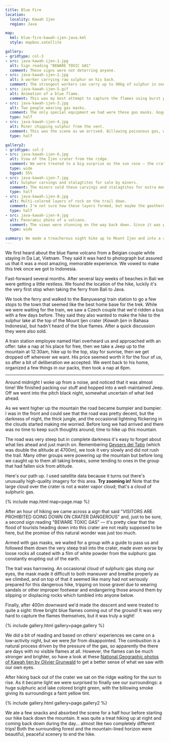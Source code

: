 ```yaml
---
title: Blue Fire
location:
  locality: Kawah Ijen
  region: Java

map:
  kml: blue-fire-kawah-ijen-java.kml
  style: mapbox.satellite

gallery:
- gridtype: col-3
- src: java-kawah-ijen-1.jpg
  alt: Sign reading "BEWARE TOXIC GAS"
  comment: These signs were not deterring anyone.
- src: java-kawah-ijen-2.jpg
  alt: A worker carrying raw sulphur on his back.
  comment: The strongest workers can carry up to 90kg of sulphur in one trip. Some do two trips per day.
- src: java-kawah-ijen-5.gif
  alt: Animation of a blue flame.
  comment: This was my best attempt to capture the flames using burst photos reassembled into a GIF.
- src: java-kawah-ijen-3.jpg
  alt: Two people wearing gas masks.
  comment: The only special equipment we had were these gas masks. Goggles would have been good too, but since most people only had simple surgical masks we felt pretty well-off.
  type: half
- src: java-kawah-ijen-4.jpg
  alt: Miner chipping sulphur from the vent.
  comment: This was the scene as we arrived. Billowing poisonous gas, workers mining sulphur, and tons of idiots using a flash to photograph a faint blue light.
  type: half

gallery2:
- gridtype: col-2
- src: java-kawah-ijen-6.jpg
  alt: View of the Ijen crater from the ridge.
  comment: We were treated to a big surprise as the sun rose — the crater has a huge green lake which we didn't even know was there during the hike downward! It's boiling-hot hydrochloric acid, so don't go swimming.
  type: wide
  bgpad: 55%
- src: java-kawah-ijen-7.jpg
  alt: Sulphur carvings and stalagtites for sale by miners.
  comment: The miners sold these carvings and stalagtites for extra money.
  type: half
- src: java-kawah-ijen-8.jpg
  alt: Multi-colored layers of rock on the trail down.
  comment: I'm not sure how these layers formed, but maybe the geothermal activity helped cause it.
  type: half
- src: java-kawah-ijen-9.jpg
  alt: Panoramic photo of a volcano.
  comment: The views were stunning on the way back down. Since it was pitch black on the way up, coming back was like a brand new trail.
  type: wide

summary: We made a treacherous night hike up to Mount Ijen and into a crater that is home to a sulfur volcano with blue flames!
---
```


We first heard about the blue flame volcano from a Belgian couple while staying in Da Lat, Vietnam. They said it was hard to photograph but assured us that it was a most amazing, memorable experience. We vowed to make this trek once we got to Indonesia.

Fast-forward several months. After several lazy weeks of beaches in Bali we were getting a little restless. We found the location of the hike, luckily it's the very first stop when taking the ferry from Bali to Java.

We took the ferry and walked to the Banyuwangi train station to go a few stops to the town that seemed like the best home base for the trek. While we were waiting for the train, we saw a Czech couple that we'd ridden a bus with a few days before. They said they also wanted to make the hike to the sulphur lake at the top of the Mount Ijen crater (<em lang="ID">Kawah Ijen</em> in Bahasa Indonesia), but hadn't heard of the blue flames. After a quick discussion they were also sold.

A train station employee named Hari overheard us and approached with an offer: take a nap at his place for free, then we take a Jeep up to the mountain at 12:30am, hike up to the top, stay for sunrise, then we get dropped off wherever we want. His price seemed worth it for the four of us, so after a bit of deliberation we accepted. We went back to his home, organized a few things in our packs, then took a nap at 6pm.

---

Around midnight I woke up from a noise, and noticed that it was almost time! We finished packing our stuff and hopped into a well-maintained Jeep. Off we went into the pitch black night, somewhat uncertain of what lied ahead.

As we went higher up the mountain the road became bumpier and bumpier. I was in the front and could see that the road was pretty decent, but the darkness of night, the thick jungle, and the occasional lightning flickering in the clouds started making me worried. Before long we had arrived and there was no time to keep such thoughts around; time to hike up this mountain.

The road was very steep but in complete darkness it's easy to forget about what lies ahead and just march on. Remembering [Geysers del Tatio](/travel/geysers-del-tatio/) (which was double the altitude at 4700m), we took it very slowly and did not rush the trail. Many other groups were powering up the mountain but before long we caught up to them all taking breaks, some tending to ones in the group that had fallen sick from altitude.

Here's our path up. I used satellite data because it turns out there's unusually high-quality imagery for this area. **Try zooming in!** Note that the large cloud over the crater is not a water vapor cloud; that's a cloud of sulphuric gas.

{% include map.html map=page.map %}

After an hour of hiking we came across a sign that said "VISITORS ARE PROHIBITED GOING DOWN ON CRATER DANGEROUS" and, just to be sure, a second sign reading "BEWARE TOXIC GAS" — it's pretty clear that the flood of tourists heading down into this crater are not really supposed to be here, but the promise of this natural wonder was just too much.

Armed with gas masks, we waited for a group with a guide to pass us and followed them down the very steep trail into the crater, made even worse by loose rocks all coated with a film of white powder from the sulphuric gas constantly erupting out of the earth.

The trail was harrowing. An occasional cloud of sulphuric gas stung our eyes, the mask made it difficult to both maneuver and breathe properly as we climbed, and on top of that it seemed like many had not seriously prepared for this dangerous hike, tripping on loose gravel due to wearing sandals or other improper footwear and endangering those around them by slipping or displacing rocks which tumbled into anyone below.

Finally, after 400m downward we'd made the descent and were treated to quite a sight: three bright blue flames coming out of the ground! It was very hard to capture the flames themselves, but it was truly a sight!

{% include gallery.html gallery=page.gallery %}

We did a bit of reading and based on others' experiences we came on a low-activity night, but we were *far* from disappointed. The combustion is a natural process driven by the pressure of the gas, so apparently the there are days with no visible flames at all. However, the flames can be much stronger and brighter, so have a look at these [National Geographic photos of Kawah Ijen by Olivier Grunwald](http://news.nationalgeographic.com/news/2014/01/140130-kawah-ijen-blue-flame-volcanoes-sulfur-indonesia-pictures/) to get a better sense of what we saw with our own eyes.

After hiking back out of the crater we sat on the ridge waiting for the sun to rise. As it became light we were surprised to finally see our surroundings: a huge sulphuric acid lake colored bright green, with the billowing smoke giving its surroundings a faint yellow tint.

{% include gallery.html gallery=page.gallery2 %}

We ate a few snacks and absorbed the scene for a half hour before starting our hike back down the mountain. It was quite a treat hiking up at night and coming back down during the day... almost like two completely different trips! Both the surrounding forest and the mountain-lined horizon were beautiful, peaceful scenery to end the hike.
